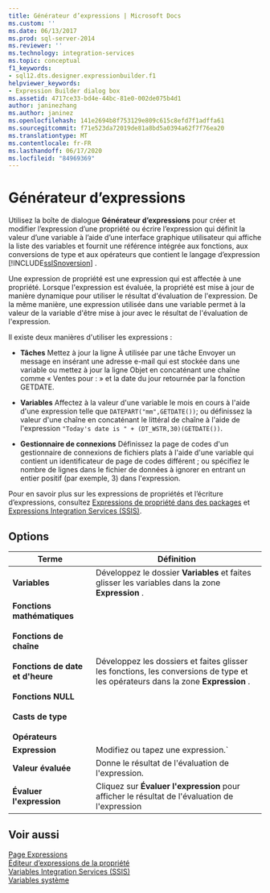 ```yaml
---
title: Générateur d’expressions | Microsoft Docs
ms.custom: ''
ms.date: 06/13/2017
ms.prod: sql-server-2014
ms.reviewer: ''
ms.technology: integration-services
ms.topic: conceptual
f1_keywords:
- sql12.dts.designer.expressionbuilder.f1
helpviewer_keywords:
- Expression Builder dialog box
ms.assetid: 4717ce33-bd4e-44bc-81e0-002de075b4d1
author: janinezhang
ms.author: janinez
ms.openlocfilehash: 141e2694b8f753129e809c615c8efd7f1adffa61
ms.sourcegitcommit: f71e523da72019de81a8bd5a0394a62f7f76ea20
ms.translationtype: MT
ms.contentlocale: fr-FR
ms.lasthandoff: 06/17/2020
ms.locfileid: "84969369"
---
```

# <a name="expression-builder"></a>Générateur d’expressions
  Utilisez la boîte de dialogue **Générateur d’expressions** pour créer et modifier l’expression d’une propriété ou écrire l’expression qui définit la valeur d’une variable à l’aide d’une interface graphique utilisateur qui affiche la liste des variables et fournit une référence intégrée aux fonctions, aux conversions de type et aux opérateurs que contient le langage d’expression [!INCLUDE[ssISnoversion](../../includes/ssisnoversion-md.md)] .  
  
 Une expression de propriété est une expression qui est affectée à une propriété. Lorsque l'expression est évaluée, la propriété est mise à jour de manière dynamique pour utiliser le résultat d'évaluation de l'expression. De la même manière, une expression utilisée dans une variable permet à la valeur de la variable d'être mise à jour avec le résultat de l'évaluation de l'expression.  
  
 Il existe deux manières d'utiliser les expressions :  
  
-   **Tâches** Mettez à jour la ligne À utilisée par une tâche Envoyer un message en insérant une adresse e-mail qui est stockée dans une variable ou mettez à jour la ligne Objet en concaténant une chaîne comme « Ventes pour : » et la date du jour retournée par la fonction GETDATE.  
  
-   **Variables** Affectez à la valeur d'une variable le mois en cours à l'aide d'une expression telle que `DATEPART("mm",GETDATE())`; ou définissez la valeur d'une chaîne en concaténant le littéral de chaîne à l'aide de l'expression `"Today's date is " + (DT_WSTR,30)(GETDATE())`.  
  
-   **Gestionnaire de connexions** Définissez la page de codes d'un gestionnaire de connexions de fichiers plats à l'aide d'une variable qui contient un identificateur de page de codes différent ; ou spécifiez le nombre de lignes dans le fichier de données à ignorer en entrant un entier positif (par exemple, 3) dans l'expression.  
  
 Pour en savoir plus sur les expressions de propriétés et l’écriture d’expressions, consultez [Expressions de propriété dans des packages](use-property-expressions-in-packages.md) et [Expressions Integration Services &#40;SSIS&#41;](integration-services-ssis-expressions.md).  
  
## <a name="options"></a>Options  
  
|Terme|Définition|  
|----------|----------------|  
|**Variables**|Développez le dossier **Variables** et faites glisser les variables dans la zone **Expression** .|  
|**Fonctions mathématiques**<br /><br /> **Fonctions de chaîne**<br /><br /> **Fonctions de date et d'heure**<br /><br /> **Fonctions NULL**<br /><br /> **Casts de type**<br /><br /> **Opérateurs**|Développez les dossiers et faites glisser les fonctions, les conversions de type et les opérateurs dans la zone **Expression** .|  
|**Expression**|Modifiez ou tapez une expression.`|  
|**Valeur évaluée**|Donne le résultat de l'évaluation de l'expression.|  
|**Évaluer l'expression**|Cliquez sur **Évaluer l'expression** pour afficher le résultat de l'évaluation de l'expression|  
  
## <a name="see-also"></a>Voir aussi  
 [Page Expressions](expressions-page.md)   
 [Éditeur d’expressions de la propriété](property-expressions-editor.md)   
 [Variables Integration Services &#40;SSIS&#41;](../integration-services-ssis-variables.md)   
 [Variables système](../system-variables.md)  
  
  
